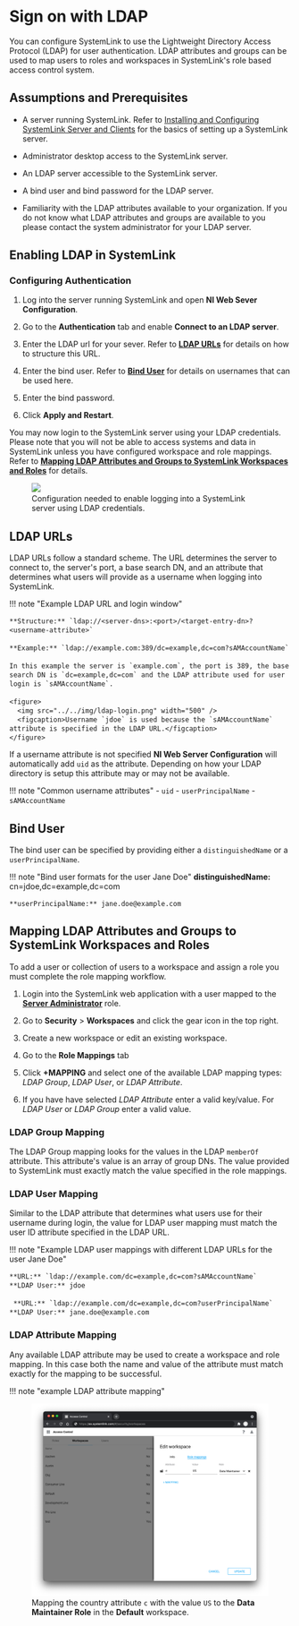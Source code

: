 # Sign on with LDAP

You can configure SystemLink to use the Lightweight Directory Access Protocol (LDAP) for user authentication. LDAP attributes and groups can be used to map users to roles and workspaces in SystemLink's role based access control system.

## Assumptions and Prerequisites

- A server running SystemLink. Refer to [Installing and Configuring SystemLink Server and Clients](https://www.ni.com/documentation/en/systemlink/latest/setup/configuring-systemlink-server-clients/) for the basics of setting up a SystemLink server.

- Administrator desktop access to the SystemLink server.

- An LDAP server accessible to the SystemLink server.

- A bind user and bind password for the LDAP server.

- Familiarity with the LDAP attributes available to your organization. If you do not know what LDAP attributes and groups are available to you please contact the system administrator for your LDAP server.

## Enabling LDAP in SystemLink

### Configuring Authentication

1. Log into the server running SystemLink and open **NI Web Sever Configuration**.

2. Go to the **Authentication** tab and enable **Connect to an LDAP server**.

3. Enter the LDAP url for your sever. Refer to [**LDAP URLs**](#ldap-urls) for details on how to structure this URL.

4. Enter the bind user. Refer to [**Bind User**](#bind-user) for details on usernames that can be used here.

5. Enter the bind password.

6. Click **Apply and Restart**.

You may now login to the SystemLink server using your LDAP credentials. Please note that you will not be able to access systems and data in SystemLink unless you have configured workspace and role mappings. Refer to [**Mapping LDAP Attributes and Groups to SystemLink Workspaces and Roles**](#mapping-ldap-attributes-and-groups-to-systemlink-workspaces-and-roles) for details.

<figure>
  <img src="../../img/ldap-setup.png" width="500" />
  <figcaption>Configuration needed to enable logging into a SystemLink server using LDAP credentials.</figcaption>
</figure>

## LDAP URLs

LDAP URLs follow a standard scheme. The URL determines the server to connect to, the server's port, a base search DN, and an attribute that determines what users will provide as a username when logging into SystemLink.

!!! note "Example LDAP URL and login window"

    **Structure:** `ldap://<server-dns>:<port>/<target-entry-dn>?<username-attribute>`

    **Example:** `ldap://example.com:389/dc=example,dc=com?sAMAccountName`

    In this example the server is `example.com`, the port is 389, the base search DN is `dc=example,dc=com` and the LDAP attribute used for user login is `sAMAccountName`. 

    <figure>
      <img src="../../img/ldap-login.png" width="500" />
      <figcaption>Username `jdoe` is used because the `sAMAccountName` attribute is specified in the LDAP URL.</figcaption>
    </figure>

If a username attribute is not specified **NI Web Server Configuration** will automatically add `uid` as the attribute. Depending on how your LDAP directory is setup this attribute may or may not be available.

!!! note "Common username attributes"
    - `uid`
    - `userPrincipalName`
    - `sAMAccountName`

## Bind User

The bind user can be specified by providing either a `distinguishedName` or a `userPrincipalName`.

!!! note "Bind user formats for the user Jane Doe"
    **distinguishedName:** cn=jdoe,dc=example,dc=com

    **userPrincipalName:** jane.doe@example.com

## Mapping LDAP Attributes and Groups to SystemLink Workspaces and Roles

To add a user or collection of users to a workspace and assign a role you must complete the role mapping workflow.

1. Login into the SystemLink web application with a user mapped to the [**Server Administrator**](https://www.ni.com/documentation/en/systemlink/latest/setup/predefined-roles/) role.

2. Go to **Security** > **Workspaces** and click the gear icon in the top right.

3. Create a new workspace or edit an existing workspace.

4. Go to the **Role Mappings** tab

5. Click **+MAPPING** and select one of the available LDAP mapping types: *LDAP Group*, *LDAP User*, or *LDAP Attribute*.

6. If you have have selected *LDAP Attribute* enter a valid key/value. For *LDAP User* or *LDAP Group* enter a valid value.

### LDAP Group Mapping

The LDAP Group mapping looks for the values in the LDAP `memberOf` attribute. This attribute's value is an array of group DNs. The value provided to SystemLink must exactly match the value specified in the role mappings.

### LDAP User Mapping

Similar to the LDAP attribute that determines what users use for their username during login, the value for LDAP user mapping must match the user ID attribute specified in the LDAP URL.

!!! note "Example LDAP user mappings with different LDAP URLs for the user Jane Doe"

    **URL:** `ldap://example.com/dc=example,dc=com?sAMAccountName`
    **LDAP User:** jdoe

     **URL:** `ldap://example.com/dc=example,dc=com?userPrincipalName`
    **LDAP User:** jane.doe@example.com

### LDAP Attribute Mapping

Any available LDAP attribute may be used to create a workspace and role mapping. In this case both the name and value of the attribute must match exactly for the mapping to be successful.

!!! note "example LDAP attribute mapping"
    <figure>
      <img src="../../img/ldap-mapping.png" width="500" />
      <figcaption>Mapping the country attribute `c` with the value `US` to the **Data Maintainer Role** in the **Default** workspace.</figcaption>
    </figure>

